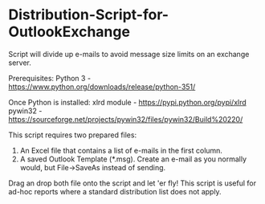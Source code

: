 # Distribution-Script-for-OutlookExchange
Script will divide up e-mails to avoid message size limits on an exchange server.

Prerequisites:
  Python 3      - https://www.python.org/downloads/release/python-351/
  
  Once Python is installed:
  xlrd module   -  https://pypi.python.org/pypi/xlrd
  pywin32       - https://sourceforge.net/projects/pywin32/files/pywin32/Build%20220/

This script requires two prepared files: 
  1. An Excel file that contains a list of e-mails in the first column.
  2. A saved Outlook Template (*.msg). Create an e-mail as you normally would, but File->SaveAs instead of sending.
  
Drag an drop both file onto the script and let 'er fly!
This script is useful for ad-hoc reports where a standard distribution list does not apply.

